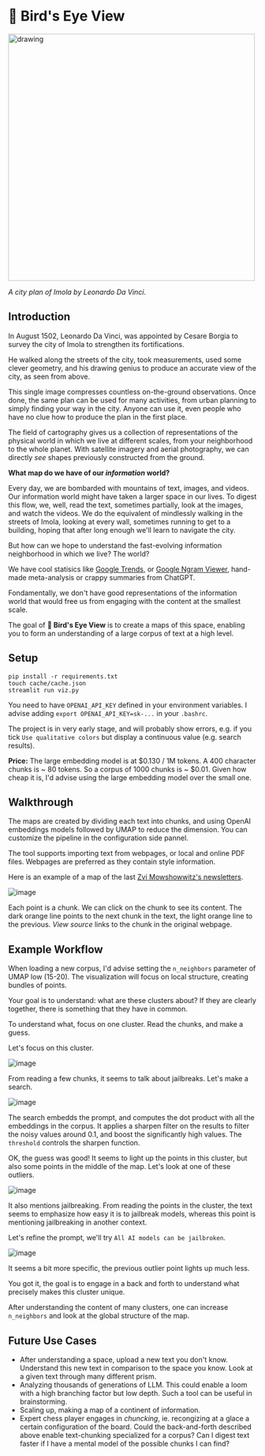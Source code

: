 # 🦉 Bird's Eye View


<img src="img/plan-of-Imola.jpg" alt="drawing" width="500"/>

_A city plan of Imola by Leonardo Da Vinci_.

## Introduction

In August 1502, Leonardo Da Vinci, was appointed by Cesare Borgia to survey the city of Imola to strengthen its fortifications. 

He walked along the streets of the city, took measurements, used some clever geometry, and his drawing genius to produce an accurate view of the city, as seen from above.

This single image compresses countless on-the-ground observations. Once done, the same plan can be used for many activities, from urban planning to simply finding your way in the city. Anyone can use it, even people who have no clue how to produce the plan in the first place.

The field of cartography gives us a collection of representations of the physical world in which we live at different scales, from your neighborhood to the whole planet. With satellite imagery and aerial photography, we can directly _see_ shapes previously constructed from the ground.

**What map do we have of our _information_ world?**

Every day, we are bombarded with mountains of text, images, and videos. Our information world might have taken a larger space in our lives. To digest this flow, we, well, read the text, sometimes partially, look at the images, and watch the videos. We do the equivalent of mindlessly walking in the streets of Imola, looking at every wall, sometimes running to get to a building, hoping that after long enough we'll learn to navigate the city. 

But how can we hope to understand the fast-evolving information neighborhood in which we live? The world?

We have cool statisics like [Google Trends](https://trends.google.com/trends/), or [Google Ngram Viewer](https://books.google.com/ngrams/), hand-made meta-analysis or crappy summaries from ChatGPT.

Fondamentally, we don't have good representations of the information world that would free us from engaging with the content at the smallest scale.

The goal of **🦉 Bird's Eye View** is to create a maps of this space, enabling you to form an understanding of a large corpus of text at a high level.

## Setup

```
pip install -r requirements.txt
touch cache/cache.json
streamlit run viz.py
```

You need to have `OPENAI_API_KEY` defined in your environment variables. I advise adding `export OPENAI_API_KEY=sk-...` in your `.bashrc`.

The project is in very early stage, and will probably show errors, e.g. if you tick `Use qualitative colors` but display a continuous value (e.g. search results).

**Price:** The large embedding model is at $0.130 / 1M tokens. A 400 character chunks is ~ 80 tokens. So a corpus of 1000 chunks is ~ $0.01. Given how cheap it is, I'd advise using the large embedding model over the small one.

## Walkthrough

The maps are created by dividing each text into chunks, and using OpenAI embeddings models followed by UMAP to reduce the dimension. You can customize the pipeline in the configuration side pannel.

The tool supports importing text from webpages, or local and online PDF files. Webpages are preferred as they contain style information.

Here is an example of a map of the last 
[Zvi Mowshowwitz's newsletters](https://thezvi.substack.com/).

![image](img/map-zvi.png)

Each point is a chunk. We can click on the chunk to see its content. The dark orange line points to the next chunk in the text, the light orange line to the previous. _View source_ links to the chunk in the original webpage.

## Example Workflow

When loading a new corpus, I'd advise setting the `n_neighbors` parameter of UMAP low (15-20). The visualization will focus on local structure, creating bundles of points.

Your goal is to understand: what are these clusters about? If they are clearly together, there is something that they have in common.

To understand what, focus on one cluster. Read the chunks, and make a guess. 

Let's focus on this cluster.

![image](img/focus-cluster.png)

From reading a few chunks, it seems to talk about jailbreaks. Let's make a search.

![image](img/first-search.png)

The search embedds the prompt, and computes the dot product with all the embeddings in the corpus. It applies a sharpen filter on the results to filter the noisy values around 0.1, and boost the significantly high values. The `threshold` controls the sharpen function.

OK, the guess was good! It seems to light up the points in this cluster, but also some points in the middle of the map. Let's look at one of these outliers.

![image](img/negative-point.png)

It also mentions jailbreaking. From reading the points in the cluster, the text seems to emphasize how easy it is to jailbreak models, whereas this point is mentioning jailbreaking in another context. 

Let's refine the prompt, we'll try `All AI models can be jailbroken`.

![image](img/second-search.png)

It seems a bit more specific, the previous outlier point lights up much less.

You got it, the goal is to engage in a back and forth to understand what precisely makes this cluster unique. 

After understanding the content of many clusters, one can increase `n_neighbors` and look at the global structure of the map.



## Future Use Cases

* After understanding a space, upload a new text you don't know. Understand this new text in comparison to the space you know. Look at a given text through many different prism.
* Analyzing thousands of generations of LLM. This could enable a loom with a high branching factor but low depth. Such a tool can be useful in brainstorming.
* Scaling up, making a map of a continent of information.
* Expert chess player engages in _chuncking_, ie. recongizing at a glace a certain configuration of the board. Could the back-and-forth described above enable text-chunking specialized for a corpus? Can I digest text faster if I have a mental model of the possible chunks I can find?